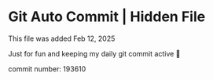 # Git Auto Commit | Hidden File

This file was added Feb 12, 2025

Just for fun and keeping my daily git commit active 🤪

commit number: 193610
